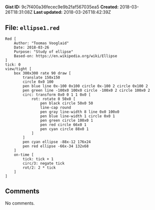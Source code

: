 # 

**Gist ID:** 9c7f400a36fecec9e9b2faf567035ea5
**Created:** 2018-03-26T18:31:08Z
**Last updated:** 2018-03-26T18:42:39Z

## File: `ellipse1.red`

```Red
Red [
	Author: "Toomas Vooglaid"
	Date: 2018-03-26
	Purpose: "Study of ellipse"
	Based-on: https://en.wikipedia.org/wiki/Ellipse
]
tick: 0
view/tight [
	box 300x300 rate 90 draw [
		translate 150x150
		circle 0x0 100
		pen blue line 0x-100 0x100 circle 0x-100 2 circle 0x100 2
		pen green line -100x0 100x0 circle -100x0 2 circle 100x0 2
		circ: transform 0x0 0 1 1 0x0 [
			rot: rotate 0 50x0 [
				pen black circle 50x0 50
				line-cap round 
				pen gray line-width 8 line 0x0 100x0
				pen blue line-width 1 circle 0x0 1
				pen green circle 100x0 1
				pen red	circle 66x0 1
				pen cyan circle 88x0 1
			]
		]
		pen cyan ellipse -88x-12 176x24
		pen red ellipse -66x-34 132x68
	]
	on-time [
		tick: tick + 1
		circ/3: negate tick
		rot/2: 2 * tick
	]
]
```

## Comments

No comments.
